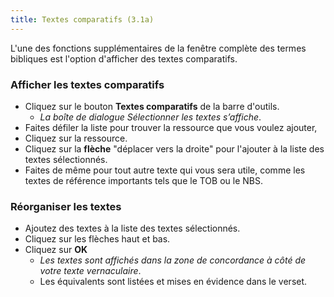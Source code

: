 ```yaml
---
title: Textes comparatifs (3.1a)
---
```

L'une des fonctions supplémentaires de la fenêtre complète des termes bibliques est l'option d'afficher des textes comparatifs.

### Afficher les textes comparatifs

-   Cliquez sur le bouton **Textes comparatifs** de la barre d'outils.  
    -  *La boîte de dialogue Sélectionner les textes s’affiche*.
-   Faites défiler la liste pour trouver la ressource que vous voulez ajouter,
-   Cliquez sur la ressource.
-   Cliquez sur la **flèche** "déplacer vers la droite" pour l'ajouter à la liste des textes sélectionnés.
-   Faites de même pour tout autre texte qui vous sera utile, comme les textes de référence importants tels que le TOB ou le NBS.

### Réorganiser les textes

-   Ajoutez des textes à la liste des textes sélectionnés.
-   Cliquez sur les flèches haut et bas.
-   Cliquez sur **OK**  
    -  *Les textes sont affichés dans la zone de concordance à côté de votre texte vernaculaire*.
    -  Les équivalents sont listées et mises en évidence dans le verset.

